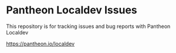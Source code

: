 # Pantheon Localdev Issues
This repository is for tracking issues and bug reports with Pantheon Localdev

https://pantheon.io/localdev
